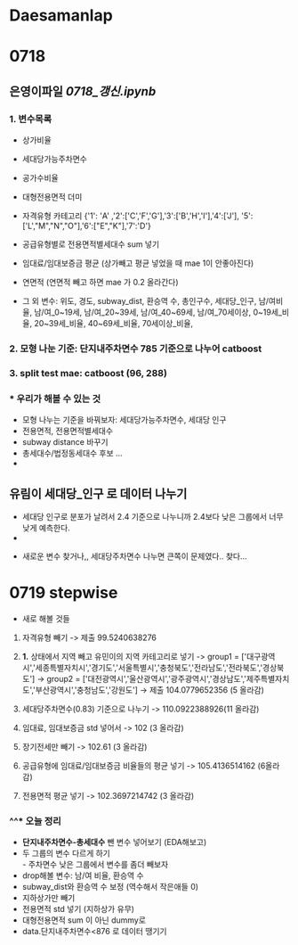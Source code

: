 # Daesamanlap

# 0718
## 은영이파일 *0718_갱신.ipynb*
### 1. 변수목록
- 상가비율
- 세대당가능주차면수
- 공가수비율
- 대형전용면적 더미

- 자격유형 카테고리 {'1': 'A' ,'2':['C','F','G'],'3':['B','H','I'],'4':['J'], '5':['L',"M","N","O"],'6':["E","K"],'7':'D'}
- 공급유형별로 전용면적별세대수 sum 넣기 
- 임대료/임대보증금 평균 (상가빼고 평균 넣었을 때 mae 1이 안좋아진다)
- 연면적 (연면적 빼고 하면 mae 가 0.2 올라간다)

- 그 외 변수: 위도, 경도, subway_dist, 환승역 수, 총인구수, 세대당_인구, 남/여비율, 남/여_0~19세, 남/여_20~39세, 남/여_40~69세, 남/여_70세이상, 0~19세_비율, 20~39세_비율, 40~69세_비율, 70세이상_비율, 
         


### 2. 모형 나눈 기준: 단지내주차면수 785 기준으로 나누어 catboost
### 3. split test mae: catboost (96, 288)


### * 우리가 해볼 수 있는 것
- 모형 나누는 기준을 바꿔보자: 세대당가능주차면수, 세대당 인구 
- 전용면적, 전용면적별세대수 
- subway distance 바꾸기
- 총세대수/법정동세대수 후보 ... 
- 


## 유림이 세대당_인구 로 데이터 나누기 
- 세대당 인구로 분포가 날려서 2.4 기준으로 나누니까 2.4보다 낮은 그룹에서 너무 낮게 예측한다. 
- 

* 새로운 변수 찾거나,, 세대당주차면수 나누면 큰쪽이 문제였다.. 찾다... 


# 0719 stepwise
* 새로 해볼 것들
1. 자격유형 빼기 -> 제출 99.5240638276 
2. **1.** 상태에서 지역 빼고 유민이의 지역 카테고리로 넣기 
-> group1 = ['대구광역시','세종특별자치시','경기도','서울특별시','충청북도','전라남도','전라북도','경상북도']
-> group2 = ['대전광역시','울산광역시','광주광역시','경상남도','제주특별자치도','부산광역시','충청남도','강원도']
-> 제출 104.0779652356 (5 올라감)

3. 세대당주차면수(0.83) 기준으로 나누기 -> 110.0922388926(11 올라감)
4. 임대료, 임대보증금 std 넣어서 -> 102 (3 올라감)
5. 장기전세만 빼기 -> 102.61 (3 올라감)
6. 공급유형에 임대료/임대보증금 비율들의 평균 넣기 -> 105.4136514162 (6올라감)
7. 전용면적 평균 넣기 -> 102.3697214742 (3 올라감)


### ^^* 오늘 정리 
- **단지내주차면수-총세대수** 뺀 변수 넣어보기 (EDA해보고)
- 두 그룹의 변수 다르게 하기 <br>
         - 주차면수 낮은 그룹에서 변수를 좀더 빼보자 
- drop해볼 변수: 남/여 비율, 환승역 수
- subway_dist와 환승역 수 보정 (역수해서 작은애들 0)
- 지하상가만 빼기 
- 전용면적 std 넣기 (지하상가 유무)
- 대형전용면적 sum 이 아닌 dummy로
- data.단지내주차면수<876 로 데이터 땡기기 
